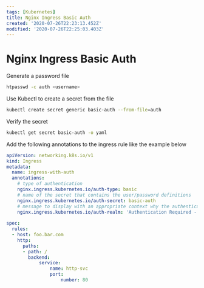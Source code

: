 ```yaml
---
tags: [Kubernetes]
title: Nginx Ingress Basic Auth
created: '2020-07-26T22:23:13.452Z'
modified: '2020-07-26T22:25:03.403Z'
---
```


# Nginx Ingress Basic Auth

Generate a password file

```bash
htpasswd -c auth <username>
```

Use Kubectl to create a secret from the file

```bash
kubectl create secret generic basic-auth --from-file=auth
```

Verify the secret

```bash
kubectl get secret basic-auth -o yaml
```

Add the following annotations to the ingress rule like the example below

```yaml
apiVersion: networking.k8s.io/v1
kind: Ingress
metadata:
  name: ingress-with-auth
  annotations:
    # type of authentication
    nginx.ingress.kubernetes.io/auth-type: basic
    # name of the secret that contains the user/password definitions
    nginx.ingress.kubernetes.io/auth-secret: basic-auth
    # message to display with an appropriate context why the authentication is required
    nginx.ingress.kubernetes.io/auth-realm: 'Authentication Required - foo'
	
spec:
  rules:
  - host: foo.bar.com
    http:
      paths:
      - path: /
        backend:
			service:
				name: http-svc
				port:
					number: 80
```
